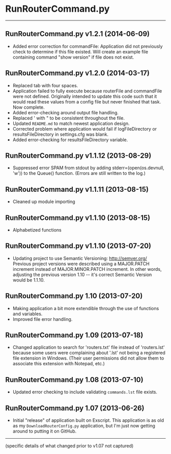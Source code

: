 # RunRouterCommand.py #
---

## RunRouterCommand.py v1.2.1 (2014-06-09) ##
* Added error correction for commandFile: Application did not previously check
  to determine if this file existed.  Will create an example file containing
  command "show version" if file does not exist.

## RunRouterCommand.py v1.2.0 (2014-03-17) ##
* Replaced tab with four spaces.
* Application failed to fully execute because routerFile and commandFile were
  not defined.  Originally intended to update this code such that it would read
  these values from a config file but never finished that task.  Now complete.
* Added error-checking around output file handling.
* Replaced ' with " to be consistent throughout the file.
* Updated `README.md` to match newest application design.
* Corrected problem where application would fail if logFileDirectory or 
  resultsFileDirectory in settings.cfg was blank.
* Added error-checking for resultsFileDirectory variable.


## RunRouterCommand.py v1.1.12 (2013-08-29) ##
* Suppressed error SPAM from stdout by adding stderr=(open(os.devnull, 'w'))
  to the Queue() function. (Errors are still written to the log.)

## RunRouterCommand.py v1.1.11 (2013-08-15) ##
* Cleaned up module importing

## RunRouterCommand.py v1.1.10 (2013-08-15) ##
* Alphabetized functions

## RunRouterCommand.py v1.1.10 (2013-07-20) ##
* Updating project to use Semantic Versioning: http://semver.org/
  Previous project versions were described using a MAJOR.PATCH increment
  instead of MAJOR.MINOR.PATCH increment.  In other words, adjusting the
  previous version 1.10 -- it's correct Semantic Version would be 1.1.10.

## RunRouterCommand.py 1.10 (2013-07-20) ##
* Making application a bit more extendible through the use of functions and
  variables.
* Improved file error handling.

## RunRouterCommand.py 1.09 (2013-07-18) ##
* Changed application to search for 'routers.txt' file instead of 'routers.lst'
  because some users were complaining about '.lst' not being a registered file
  extension in Windows. (Their user permissions did not allow them to associate
  this extension with Notepad, etc.)
  
## RunRouterCommand.py 1.08 (2013-07-10) ##
* Updated error checking to include validating `commands.lst` file exists.

## RunRouterCommand.py 1.07 (2013-06-26) ##
* Initial "release" of application built on Exscript. This application
  is as old as my `DownloadRouterConfig.py` application, but I'm just now 
  getting around to putting it on GitHub.


----------

(specific details of what changed prior to v1.07 not captured)
